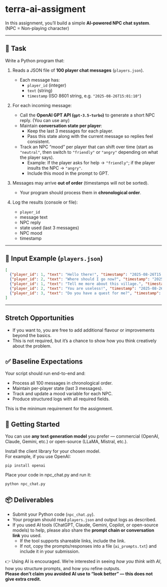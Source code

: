 # terra-ai-assigment
In this assignment, you’ll build a simple **AI-powered NPC chat system**.  (NPC = Non-playing character)

---

## 📝 Task  

Write a Python program that:  

1. Reads a JSON file of **100 player chat messages** (`players.json`).  
   - Each message has:  
     - `player_id` (integer)  
     - `text` (string)  
     - `timestamp` (ISO 8601 string, e.g. `"2025-08-26T15:01:10"`)  

2. For each incoming message:  
   - Call the **OpenAI GPT API (`gpt-3.5-turbo`)** to generate a short NPC reply. (You can use any) 
   - Maintain **conversation state per player**:  
     - Keep the last 3 messages for each player.  
     - Pass this state along with the current message so replies feel consistent.  
   - Track an NPC “mood” per player that can shift over time (start as `"neutral"`, then switch to `"friendly"` or `"angry"` depending on what the player says).  
     - Example: If the player asks for help → `"friendly"`; if the player insults the NPC → `"angry"`.  
     - Include this mood in the prompt to GPT.  

3. Messages may arrive **out of order** (timestamps will not be sorted).  
   - Your program should process them in **chronological order**.  

4. Log the results (console or file):  
   - `player_id`  
   - message text  
   - NPC reply  
   - state used (last 3 messages)  
   - NPC mood  
   - timestamp   

---

## 📂 Input Example (`players.json`)  

```json
[
  {"player_id": 1, "text": "Hello there!", "timestamp": "2025-08-26T15:01:10"},
  {"player_id": 2, "text": "Where should I go now?", "timestamp": "2025-08-26T15:01:05"},
  {"player_id": 1, "text": "Tell me more about this village.", "timestamp": "2025-08-26T15:01:20"},
  {"player_id": 2, "text": "You are useless!", "timestamp": "2025-08-26T15:01:25"},
  {"player_id": 3, "text": "Do you have a quest for me?", "timestamp": "2025-08-26T15:01:15"}
]
```
---

## Stretch Opportunities

- If you want to, you are free to add additional flavour or improvements beyond the basics.
- This is not required, but it’s a chance to show how you think creatively about the problem.

## ✅ Baseline Expectations
Your script should run end-to-end and:
- Process all 100 messages in chronological order.
- Maintain per-player state (last 3 messages).
- Track and update a mood variable for each NPC.
- Produce structured logs with all required fields.

This is the minimum requirement for the assignment.


## 🚀 Getting Started
You can use **any text generation model** you prefer — commercial (OpenAI, Claude, Gemini, etc.) or open-source (LLaMA, Mistral, etc.).  

Install the client library for your chosen model.  
For example, if you use OpenAI:  
```
pip install openai
```
Place your code in npc_chat.py and run it:

```
python npc_chat.py
```
## 📦 Deliverables

- Submit your Python code (`npc_chat.py`).  
- Your program should read `players.json` and output logs as described.  
- If you used AI tools (ChatGPT, Claude, Gemini, Copilot, or open-source models) to help, please also share the **prompt chain or conversation link** you used.  
  - If the tool supports shareable links, include the link.  
  - If not, copy the prompts/responses into a file (`ai_prompts.txt`) and include it in your submission.  

👉 Using AI is encouraged. We’re interested in seeing *how you think with AI*, how you structure prompts, and how you refine outputs.  
**Please don’t claim you avoided AI use to “look better” — this does not give extra credit.**
